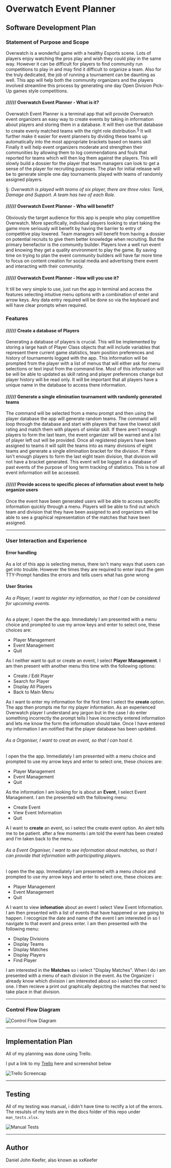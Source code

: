 # **Overwatch Event Planner**

## **Software Development Plan**

### **Statement of Purpose and Scope**
Overwatch is a wonderful game with a healthy Esports scene. Lots of players enjoy watching the pros play and wish they could play in the same way. However it can be difficult for players to find community run competitions to play in and may find it difficult to organize a team. Also for the truly dedicated, the job of running a tournament can be daunting as well. This app will help both the community organizers and the players involved streamline this process by generating one day Open Division Pick-Up games style competitions.

#### **////// Overwatch Event Planner - What is it?**

Overwatch Event Planner is a terminal app that will provide Overwatch event organizers an easy way to create events by taking in information about players and storing them in a database. It will then use that database to create evenly matched teams with the right role distribution.<sup>[§](#myfootnote1)</sup> It will further make it easier for event planners by dividing these teams up automatically into the most appropriate brackets based on teams skill Finally it will help event organizers moderate and strengthen their communities by allowing them to log commendations and fouls that reported for teams which will then log them against the players. This will slowly build a dossier for the player that team managers can look to get a sense of the player for recruiting purposes. The plan for initial release will be to generate simple one day tournaments played with teams of randomly assigned players.

<a name="myfootnote1">§</a>: *Overwatch is played with teams of six player, there are three roles: Tank, Damage and Support. A team has two of each Role.*

#### **////// Overwatch Event Planner - Who will benefit?**

Obviously the target audience for this app is people who play competitive Overwatch. More specifically, individual players looking to start taking the game more seriously will benefit by having the barrier to entry of competitive play lowered. Team managers will benefit from having a dossier on potential recruits to give them better knowledge when recruiting. But the primary benefactor is the community builder. Players love a well run event and knowing they get a quality environment to play the game. By saving time on trying to plan the event community builders will have far more time to focus on content creation for social media and advertising there event and interacting with their community.

#### **////// Overwatch Event Planner - How will you use it?**

It till be very simple to use, just run the app in terminal and access the features selecting intuitive menu options with a combination of enter and arrow keys. Any data entry required will be done so via the keyboard and will have clear prompts when required.

### **Features**

#### **////// Create a database of Players**

Generating a database of players is crucial. This will be implemented by storing a large hash of Player Class objects that will include variables that represent there current game statistics, team position preferences and history of tournaments logged with the app. This information will be prompted from the player with a list of menus that will either ask for menu selections or text input from the command line. Most of this information will be will be able to updated as skill rating and player preferences change but player history will be read only. It will be important that all players have a unique name in the database to access there information.


#### **////// Generate a single elimination tournament with randomly generated teams**

The command will be selected from a menu prompt and then using the player database the app will generate random teams. The command will loop through the database and start with players that have the lowest skill rating and match them with players of similar skill. If there aren't enough players to form the last team, the event organizer will be warned and a list of player left out will be provided. Once all registered players have been assigned to teams it will split the teams into as many divisions of eight teams and generate a single elimination bracket for the division. If there isn't enough players to form the last eight team division, that division will not have a bracket generated. This event will be logged in a database of past events of the purpose of long term tracking of statistics. This is how all event information will be accessed.

#### **////// Provide access to specific pieces of information about event to help organize users**

Once the event have been generated users will be able to access specific information quickly through a menu. Players will be able to find out which team and division that they have been assigned to and organizers will be able to see a graphical representation of the matches that have been assigned.

------

### **User Interaction and Experience**


#### Error handling
As a lot of this app is selecting menus, there isn't many ways that users can get into trouble. However the times they are required to enter input the gem TTY-Prompt handles the errors and tells users what has gone wrong

#### User Stories
###### As a *Player*, I *want to* register my information, *so that* I can be considered for upcoming events.
As a player, I open the the app. Immediately I am presented with a menu choice and prompted to use my arrow keys and enter to select one, these choices are:
- Player Management
- Event Management
- Quit

As I neither want to quit or create an event, I select **Player Management**. I am then present with another menu this time with the following options:
- Create / Edit Player
- Search for Player
- Display All Players
- Back to Main Menu

As I want to enter my information for the first time I select the **create** option. The app then prompts me for my player information. As an experienced Overwatch player I understand any jargon but in the case I do enter something incorrectly the prompt tells I have incorrectly entered information and lets me know the form the information should take. Once I have entered my information I am notified that the player database has been updated.

###### As a *Organiser*, I *want to* creat an event, *so that* I can host it.
I open the the app. Immediately I am presented with a menu choice and prompted to use my arrow keys and enter to select one, these choices are:
- Player Management
- Event Management
- Quit

As the information I am looking for is about an **Event**, I select Event Management. I am the presented with the following menu:
- Create Event
- View Event Information
- Quit

A I want to **create** an event, so i select the create event option. An alert tells me to be patient. after a few moments i am told the event has been created and I'm taken back to the menu.

###### As a *Event Organiser*, I *want to* see information about matches, *so that* I can provide that information with participating players.
I open the the app. Immediately I am presented with a menu choice and prompted to use my arrow keys and enter to select one, these choices are:
- Player Management
- Event Management
- Quit

A I want to view **infomation** about an event I select View Event Information. I am then presented with a list of events that have happened or are going to happen. I recognize the date and name of the event I am interested in so I navigate to that event and press enter. I am then presented with the following menu:
- Display Divisions
- Display Teams
- Display Matches
- Display Players
- Find Player

I am interested in the **Matches** so i select "Display Matches". When I do i am presented with a menu of each division in the event. As the Organizer i already know which division i am interested about so i select the correct one. I then recieve a print out graphically depicting the matches that need to take place in that division.


------

### **Control Flow Diagram**

![Control Flow Diagram](docs/control-flow-diagram.png)

------

## **Implementation Plan**

All of my planning was done using Trello.

I put a link to my [Trello](https://trello.com/b/07nO0TFo/tournament-planner-for-overwatch) here and screenshot below

![Trello Screencap](docs/trello.png)


------

## Testing

All of my testing was manual, i didn't have time to rectify a lot of the errors. The resulsts of my tests are in the docs folder of this repo under `man_tests.xlsx`.

![Manual Tests](docs/man_tests.png)

------

## **Author**

Daniel John Keefer, also known as xxKeefer
